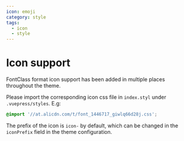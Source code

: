 ```yaml
---
icon: emoji
category: style
tags:
  - icon
  - style
---
```


# Icon support

FontClass format icon support has been added in multiple places throughout the theme.

Please import the corresponding icon css file in `index.styl` under `.vuepress/styles`. E.g:

```css
@import '//at.alicdn.com/t/font_1446717_giwlq66d28j.css';
```

The prefix of the icon is `icon-` by default, which can be changed in the `iconPrefix` field in the theme configuration.
